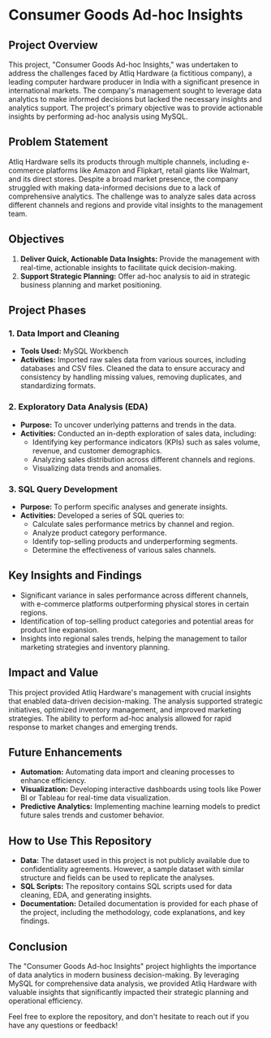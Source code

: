 # Consumer Goods Ad-hoc Insights

## Project Overview
This project, "Consumer Goods Ad-hoc Insights," was undertaken to address the challenges faced by Atliq Hardware (a fictitious company), a leading computer hardware producer in India with a significant presence in international markets. The company's management sought to leverage data analytics to make informed decisions but lacked the necessary insights and analytics support. The project's primary objective was to provide actionable insights by performing ad-hoc analysis using MySQL.

## Problem Statement
Atliq Hardware sells its products through multiple channels, including e-commerce platforms like Amazon and Flipkart, retail giants like Walmart, and its direct stores. Despite a broad market presence, the company struggled with making data-informed decisions due to a lack of comprehensive analytics. The challenge was to analyze sales data across different channels and regions and provide vital insights to the management team.

## Objectives
1. **Deliver Quick, Actionable Data Insights:** Provide the management with real-time, actionable insights to facilitate quick decision-making.
2. **Support Strategic Planning:** Offer ad-hoc analysis to aid in strategic business planning and market positioning.

## Project Phases

### 1. Data Import and Cleaning
- **Tools Used:** MySQL Workbench
- **Activities:** Imported raw sales data from various sources, including databases and CSV files. Cleaned the data to ensure accuracy and consistency by handling missing values, removing duplicates, and standardizing formats.

### 2. Exploratory Data Analysis (EDA)
- **Purpose:** To uncover underlying patterns and trends in the data.
- **Activities:** Conducted an in-depth exploration of sales data, including:
  - Identifying key performance indicators (KPIs) such as sales volume, revenue, and customer demographics.
  - Analyzing sales distribution across different channels and regions.
  - Visualizing data trends and anomalies.

### 3. SQL Query Development
- **Purpose:** To perform specific analyses and generate insights.
- **Activities:** Developed a series of SQL queries to:
  - Calculate sales performance metrics by channel and region.
  - Analyze product category performance.
  - Identify top-selling products and underperforming segments.
  - Determine the effectiveness of various sales channels.

## Key Insights and Findings
- Significant variance in sales performance across different channels, with e-commerce platforms outperforming physical stores in certain regions.
- Identification of top-selling product categories and potential areas for product line expansion.
- Insights into regional sales trends, helping the management to tailor marketing strategies and inventory planning.

## Impact and Value
This project provided Atliq Hardware's management with crucial insights that enabled data-driven decision-making. The analysis supported strategic initiatives, optimized inventory management, and improved marketing strategies. The ability to perform ad-hoc analysis allowed for rapid response to market changes and emerging trends.

## Future Enhancements
- **Automation:** Automating data import and cleaning processes to enhance efficiency.
- **Visualization:** Developing interactive dashboards using tools like Power BI or Tableau for real-time data visualization.
- **Predictive Analytics:** Implementing machine learning models to predict future sales trends and customer behavior.

## How to Use This Repository
- **Data:** The dataset used in this project is not publicly available due to confidentiality agreements. However, a sample dataset with similar structure and fields can be used to replicate the analyses.
- **SQL Scripts:** The repository contains SQL scripts used for data cleaning, EDA, and generating insights.
- **Documentation:** Detailed documentation is provided for each phase of the project, including the methodology, code explanations, and key findings.

## Conclusion
The "Consumer Goods Ad-hoc Insights" project highlights the importance of data analytics in modern business decision-making. By leveraging MySQL for comprehensive data analysis, we provided Atliq Hardware with valuable insights that significantly impacted their strategic planning and operational efficiency.

Feel free to explore the repository, and don't hesitate to reach out if you have any questions or feedback!
